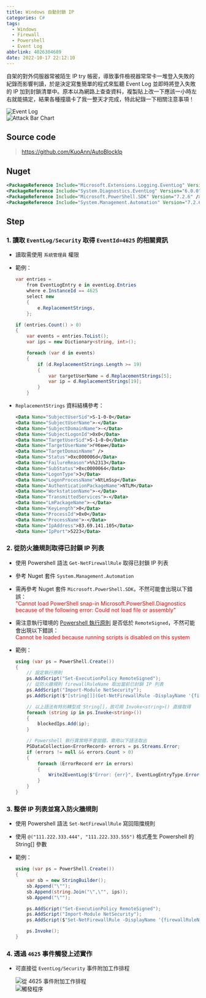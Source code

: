 ```yaml
---
title: Windows 自動封鎖 IP
categories: C#
tags:
  - Windows
  - Firewall
  - Powershell
  - Event Log
abbrlink: 4026304689
date: 2022-10-17 22:12:10
---
```


自架的對外伺服器常被陌生 IP try 帳密，導致事件檢視器常常卡一堆登入失敗的紀錄而影響判讀，於是決定寫隻簡單的程式來監聽 Event Log 並即時將登入失敗的 IP 加到封鎖清單中。原本以為網路上查查資料，複製貼上改一下應該一小時左右就能搞定，結果各種撞牆卡了我一整天才完成，特此紀錄一下相關注意事項！

![Event Log](20221017233626.png)  
![Attack Bar Chart](20221017221448.png)  

## Source code

> <https://github.com/KuoAnn/AutoBlockIp>

<!-- more -->

## Nuget

``` xml
<PackageReference Include="Microsoft.Extensions.Logging.EventLog" Version="6.0.0" />
<PackageReference Include="System.Diagnostics.EventLog" Version="6.0.0" />
<PackageReference Include="Microsoft.PowerShell.SDK" Version="7.2.6" />
<PackageReference Include="System.Management.Automation" Version="7.2.6" />
```

## Step

### 1. 讀取 `EventLog/Security` 取得 `EventId=4625` 的相關資訊

* 讀取需使用 `系統管理員` 權限
* 範例：

    ``` csharp
    var entries =
        from EventLogEntry e in eventLog.Entries
        where e.InstanceId == 4625
        select new
        {
            e.ReplacementStrings,
        };

    if (entries.Count() > 0)
    {
        var events = entries.ToList();
        var ips = new Dictionary<string, int>();

        foreach (var d in events)
        {
            if (d.ReplacementStrings.Length >= 19)
            {
                var targetUserName = d.ReplacementStrings[5];
                var ip = d.ReplacementStrings[19];
            }
        }
    ```

* `ReplacementStrings` 資料結構參考：

    ``` xml
    <Data Name="SubjectUserSid">S-1-0-0</Data> 
    <Data Name="SubjectUserName">-</Data> 
    <Data Name="SubjectDomainName">-</Data> 
    <Data Name="SubjectLogonId">0x0</Data> 
    <Data Name="TargetUserSid">S-1-0-0</Data> 
    <Data Name="TargetUserName">ѓ®бвм</Data> 
    <Data Name="TargetDomainName" /> 
    <Data Name="Status">0xc000006d</Data> 
    <Data Name="FailureReason">%%2313</Data> 
    <Data Name="SubStatus">0xc0000064</Data> 
    <Data Name="LogonType">3</Data> 
    <Data Name="LogonProcessName">NtLmSsp</Data> 
    <Data Name="AuthenticationPackageName">NTLM</Data> 
    <Data Name="WorkstationName">-</Data> 
    <Data Name="TransmittedServices">-</Data> 
    <Data Name="LmPackageName">-</Data> 
    <Data Name="KeyLength">0</Data> 
    <Data Name="ProcessId">0x0</Data> 
    <Data Name="ProcessName">-</Data> 
    <Data Name="IpAddress">83.69.141.105</Data> 
    <Data Name="IpPort">5223</Data> 
    ```

### 2. 從防火牆規則取得已封鎖 IP 列表

* 使用 Powershell 語法 `Get-NetFirewallRule` 取得已封鎖 IP 列表
* 參考 Nuget 套件 `System.Management.Automation`
* 需再參考 Nuget 套件 `Microsoft.PowerShell.SDK`，不然可能會出現以下錯誤：  
    <span style="color:red">"Cannot load PowerShell snap-in Microsoft.PowerShell.Diagnostics because of the following error: Could not load file or assembly"</span>
* 需注意執行環境的 [Powershell 執行原則](https://learn.microsoft.com/zh-tw/powershell/module/microsoft.powershell.core/about/about_execution_policies?view=powershell-7.2) 是否低於 `RemoteSigned`，不然可能會出現以下錯誤：  
    <span style="color:red">Cannot be loaded because running scripts is disabled on this system</span>

* 範例：

    ``` csharp
    using (var ps = PowerShell.Create())
    {
        // 設定執行原則
        ps.AddScript("Set-ExecutionPolicy RemoteSigned");
        // 從防火牆規則 firewallRuleName 取出當前已封鎖 IP 列表
        ps.AddScript("Import-Module NetSecurity");
        ps.AddScript($"[string[]](Get-NetFirewallRule -DisplayName '{firewallRuleName}' | Get-NetFirewallAddressFilter).RemoteAddress");

        // 以上語法有特別轉型成 String[]，故可用 Invoke<string>() 直接取得
        foreach (string ip in ps.Invoke<string>())
        {
            blockedIps.Add(ip);
        }

        // Powershell 執行異常時不會拋錯，需用以下語法取出
        PSDataCollection<ErrorRecord> errors = ps.Streams.Error;
        if (errors != null && errors.Count > 0)
        {
            foreach (ErrorRecord err in errors)
            {
                Write2EventLog($"Error: {err}", EventLogEntryType.Error);
            }
        }
    }
    ```

### 3. 整併 IP 列表並寫入防火牆規則

* 使用 Powershell 語法  `Set-NetFirewallRule` 寫回阻擋規則
* 使用 `@("111.222.333.444", "111.222.333.555")` 格式產生 Powershell 的 String[] 參數
* 範例：

    ``` csharp
    using (var ps = PowerShell.Create())
    {
        var sb = new StringBuilder();
        sb.Append("\"");
        sb.Append(string.Join("\",\"", ips));
        sb.Append("\"");

        ps.AddScript("Set-ExecutionPolicy RemoteSigned");
        ps.AddScript("Import-Module NetSecurity");
        ps.AddScript($"Set-NetFirewallRule -DisplayName '{firewallRuleName}' -Direction Inbound -Action Block -RemoteAddress @({sb})");

        ps.Invoke();
    }
    ```

### 4. 透過 `4625` 事件觸發上述實作

* 可直接從 `EventLog/Security` 事件附加工作排程

    ![從 4625 事件附加工作排程](20221017231704.png)  
    ![觸發程序](20221017231820.png)  

